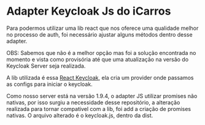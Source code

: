 # Adapter Keycloak Js do iCarros

Para podermos utilizar uma lib react que nos oferece uma qualidade melhor no processo de auth, foi necessário ajustar alguns métodos dentro desse adapter. 

OBS: Sabemos que não é a melhor opção mas foi a solução encontrada no momento e vista como provisória até que uma atualização na versão do Keycloak Server seja realizada.

A lib utilizada é essa [React Keycloak](https://github.com/react-keycloak/react-keycloak/blob/master/packages/ssr/README.md), ela cria um provider onde passamos as configs para iniciar o keycloak.

Como nosso server está na versão 1.9.4, o adapter JS utilizar promises não nativas, por isso surgiu a necessidade desse repositório, a alteração realizada para tornar compativel com a lib, foi add a criação de promises nativas. O arquivo alterado é o keycloak.js, dentro da dist.


